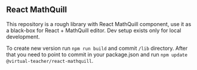 ## React MathQuill

This repository is a rough library with React MathQuill component, use it as a black-box for React + MathQuill editor.
Dev setup exists only for local development.


To create new version run `npm run build` and commit `/lib` directory. After that you need to point to commit in your package.json and run `npm update @virtual-teacher/react-mathquill`.
